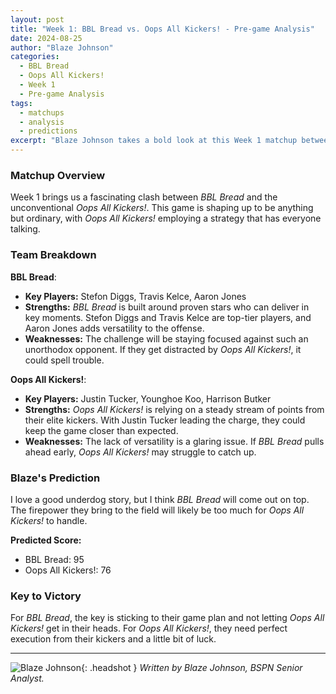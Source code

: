 ```yaml
---
layout: post
title: "Week 1: BBL Bread vs. Oops All Kickers! - Pre-game Analysis"
date: 2024-08-25
author: "Blaze Johnson"
categories:
  - BBL Bread
  - Oops All Kickers!
  - Week 1
  - Pre-game Analysis
tags:
  - matchups
  - analysis
  - predictions
excerpt: "Blaze Johnson takes a bold look at this Week 1 matchup between *BBL Bread* and *Oops All Kickers!*. With an unconventional strategy on one side, this game promises to be anything but ordinary. Can *BBL Bread* keep their composure, or will *Oops All Kickers!* pull off a surprise?"
---
```


### **Matchup Overview**

Week 1 brings us a fascinating clash between _BBL Bread_ and the unconventional _Oops All Kickers!_. This game is shaping up to be anything but ordinary, with _Oops All Kickers!_ employing a strategy that has everyone talking.

### **Team Breakdown**

**BBL Bread**:

- **Key Players:** Stefon Diggs, Travis Kelce, Aaron Jones
- **Strengths:** _BBL Bread_ is built around proven stars who can deliver in key moments. Stefon Diggs and Travis Kelce are top-tier players, and Aaron Jones adds versatility to the offense.
- **Weaknesses:** The challenge will be staying focused against such an unorthodox opponent. If they get distracted by _Oops All Kickers!_, it could spell trouble.

**Oops All Kickers!**:

- **Key Players:** Justin Tucker, Younghoe Koo, Harrison Butker
- **Strengths:** _Oops All Kickers!_ is relying on a steady stream of points from their elite kickers. With Justin Tucker leading the charge, they could keep the game closer than expected.
- **Weaknesses:** The lack of versatility is a glaring issue. If _BBL Bread_ pulls ahead early, _Oops All Kickers!_ may struggle to catch up.

### **Blaze's Prediction**

I love a good underdog story, but I think _BBL Bread_ will come out on top. The firepower they bring to the field will likely be too much for _Oops All Kickers!_ to handle.

**Predicted Score:**

- BBL Bread: 95
- Oops All Kickers!: 76

### **Key to Victory**

For _BBL Bread_, the key is sticking to their game plan and not letting _Oops All Kickers!_ get in their heads. For _Oops All Kickers!_, they need perfect execution from their kickers and a little bit of luck.

---

![Blaze Johnson](/bspndotcom/assets/images/contributors/blaze_johnson.webp){: .headshot }
_Written by Blaze Johnson, BSPN Senior Analyst._
